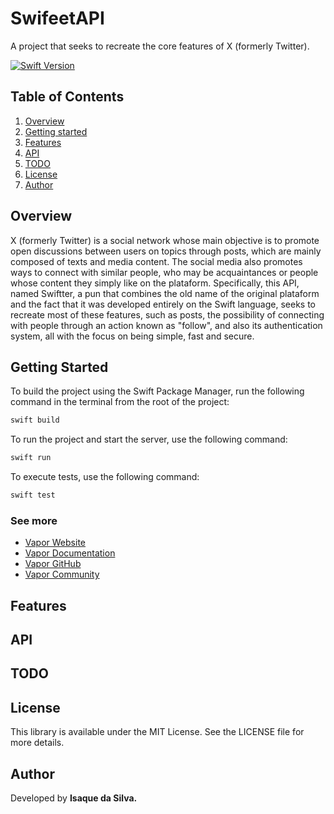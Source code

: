 # SwifeetAPI

A project that seeks to recreate the core features of X (formerly Twitter).

 <a href="" rel="nofollow"><img src="https://camo.githubusercontent.com/498ead3b529283d08c8db814f646db66ac683bb6b8ced181087fdcde9106c241/68747470733a2f2f696d672e736869656c64732e696f2f656e64706f696e743f75726c3d687474707325334125324625324673776966747061636b616765696e6465782e636f6d2532466170692532467061636b616765732532466d316775656c706625324673776966742d7265616c74696d652d6f70656e616925324662616467652533467479706525334473776966742d76657273696f6e7326636f6c6f723d627269676874677265656e" alt="Swift Version" data-canonical-src="https://img.shields.io/endpoint?url=https%3A%2F%2Fswiftpackageindex.com%2Fapi%2Fpackages%2Fm1guelpf%2Fswift-realtime-openai%2Fbadge%3Ftype%3Dswift-versions&amp;color=brightgreen" style="max-width: 100%;"></a>
 
 
## Table of Contents
1. [Overview](#overview)
2. [Getting started](#getting-started)
3. [Features](#features)
4. [API](#api)
5. [TODO](#todo)
6. [License](#license)
7. [Author](#author)

## Overview

X (formerly Twitter) is a social network whose main objective is to promote open discussions between users on topics through posts, which are mainly composed of texts and media content. The social media also promotes ways to connect with similar people, who may be acquaintances or people whose content they simply like on the plataform.
Specifically, this API, named Swiftter, a pun that combines the old name of the original plataform and the fact that it was developed entirely on the Swift language, seeks to recreate most of these features, such as posts, the possibility of connecting with people through an action known as "follow", and also its authentication system, all with the focus on being simple, fast and secure.

## Getting Started

To build the project using the Swift Package Manager, run the following command in the terminal from the root of the project:
```bash
swift build
```

To run the project and start the server, use the following command:
```bash
swift run
```

To execute tests, use the following command:
```bash
swift test
```

### See more

- [Vapor Website](https://vapor.codes)
- [Vapor Documentation](https://docs.vapor.codes)
- [Vapor GitHub](https://github.com/vapor)
- [Vapor Community](https://github.com/vapor-community)

## Features

## API

## TODO

## License

This library is available under the MIT License. See the LICENSE file for more details.

## Author

Developed by **Isaque da Silva.**
